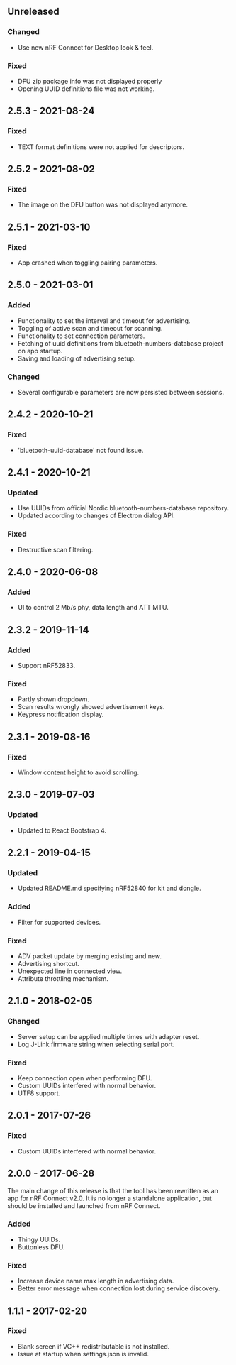 ## Unreleased
### Changed
- Use new nRF Connect for Desktop look & feel.
### Fixed
- DFU zip package info was not displayed properly
- Opening UUID definitions file was not working.

## 2.5.3 - 2021-08-24
### Fixed
- TEXT format definitions were not applied for descriptors.

## 2.5.2 - 2021-08-02
### Fixed
- The image on the DFU button was not displayed anymore.

## 2.5.1 - 2021-03-10
### Fixed
- App crashed when toggling pairing parameters.

## 2.5.0 - 2021-03-01
### Added
- Functionality to set the interval and timeout for advertising.
- Toggling of active scan and timeout for scanning.
- Functionality to set connection parameters.
- Fetching of uuid definitions from bluetooth-numbers-database project on app startup.
- Saving and loading of advertising setup.
### Changed
- Several configurable parameters are now persisted between sessions.

## 2.4.2 - 2020-10-21
### Fixed
- 'bluetooth-uuid-database' not found issue.

## 2.4.1 - 2020-10-21
### Updated
- Use UUIDs from official Nordic bluetooth-numbers-database repository.
- Updated according to changes of Electron dialog API.
### Fixed
- Destructive scan filtering.

## 2.4.0 - 2020-06-08
### Added
- UI to control 2 Mb/s phy, data length and ATT MTU.

## 2.3.2 - 2019-11-14
### Added
- Support nRF52833.
### Fixed
- Partly shown dropdown.
- Scan results wrongly showed advertisement keys.
- Keypress notification display.

## 2.3.1 - 2019-08-16
### Fixed
- Window content height to avoid scrolling.

## 2.3.0 - 2019-07-03
### Updated
- Updated to React Bootstrap 4.

## 2.2.1 - 2019-04-15
### Updated
- Updated README.md specifying nRF52840 for kit and dongle.
### Added
- Filter for supported devices.
### Fixed
- ADV packet update by merging existing and new.
- Advertising shortcut.
- Unexpected line in connected view.
- Attribute throttling mechanism.

## 2.1.0 - 2018-02-05
### Changed
- Server setup can be applied multiple times with adapter reset.
- Log J-Link firmware string when selecting serial port.
### Fixed
- Keep connection open when performing DFU.
- Custom UUIDs interfered with normal behavior.
- UTF8 support.

## 2.0.1 - 2017-07-26
### Fixed
- Custom UUIDs interfered with normal behavior.

## 2.0.0 - 2017-06-28
The main change of this release is that the tool has been rewritten as an app for nRF Connect v2.0. It is no longer a standalone application, but should be installed and launched from nRF Connect.
### Added
- Thingy UUIDs.
- Buttonless DFU.
### Fixed
- Increase device name max length in advertising data.
- Better error message when connection lost during service discovery.

## 1.1.1 - 2017-02-20
### Fixed
- Blank screen if VC++ redistributable is not installed.
- Issue at startup when settings.json is invalid.
